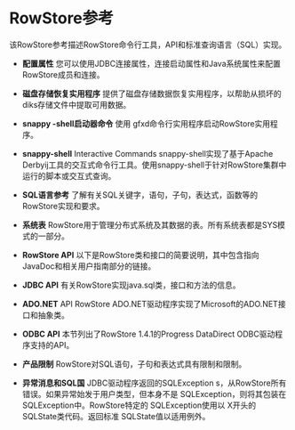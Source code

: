 # RowStore参考 #
该RowStore参考描述RowStore命令行工具，API和标准查询语言（SQL）实现。

- **配置属性** 您可以使用JDBC连接属性，连接启动属性和Java系统属性来配置RowStore成员和连接。

- **磁盘存储恢复实用程序** 提供了磁盘存储数据恢复实用程序，以帮助从损坏的diks存储文件中提取可用数据。

- **snappy -shell启动器命令** 使用 gfxd命令行实用程序启动RowStore实用程序。

- **snappy-shell** Interactive Commands snappy-shell实现了基于Apache Derbyij工具的交互式命令行工具。使用snappy-shell于针对RowStore集群中运行的脚本或交互式查询。

- **SQL语言参考** 了解有关SQL关键字，语句，子句，表达式，函数等的RowStore实现和要求。

- **系统表** RowStore用于管理分布式系统及其数据的表。所有系统表都是SYS模式的一部分。

- **RowStore API** 以下是RowStore类和接口的简要说明，其中包含指向JavaDoc和相关用户指南部分的链接。

- **JDBC API** 有关RowStore实现java.sql类，接口和方法的信息。

- **ADO.NET** API RowStore ADO.NET驱动程序实现了Microsoft的ADO.NET接口和抽象类。

- **ODBC API** 本节列出了RowStore 1.4.1的Progress DataDirect ODBC驱动程序支持的API。

- **产品限制** RowStore对SQL语句，子句和表达式具有限制和限制。

- **异常消息和SQL国** JDBC驱动程序返回的SQLException s，从RowStore所有错误。如果异常始发于用户类型，但本身不是 SQLException，则将其包装在 SQLException中。RowStore特定的 SQLException使用以 X开头的 SQLState类代码。返回标准 SQLState值以适用例外。